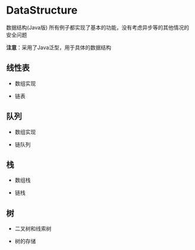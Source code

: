 # DataStructure

数据结构(Java版)
所有例子都实现了基本的功能，没有考虑异步等的其他情况的安全问题

**注意**：采用了Java泛型，用于具体的数据结构

## 线性表

- 数组实现

- 链表

## 队列

- 数组实现

- 链队列

## 栈

- 数组栈

- 链栈

## 树

- 二叉树和线索树

- 树的存储